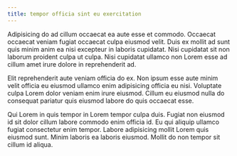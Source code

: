 ```yaml
---
title: tempor officia sint eu exercitation
---
```


Adipisicing do ad cillum occaecat ea aute esse et commodo. Occaecat occaecat veniam fugiat occaecat culpa eiusmod velit. Duis ex mollit ad sunt quis minim anim ea nisi excepteur in laboris cupidatat. Nisi cupidatat sit non laborum proident culpa ut culpa. Nisi cupidatat ullamco non Lorem esse ad cillum amet irure dolore in reprehenderit ad.

Elit reprehenderit aute veniam officia do ex. Non ipsum esse aute minim velit officia eu eiusmod ullamco enim adipisicing officia eu nisi. Voluptate culpa Lorem dolor veniam enim irure eiusmod. Cillum eu eiusmod nulla do consequat pariatur quis eiusmod labore do quis occaecat esse.

Qui Lorem in quis tempor in Lorem tempor culpa duis. Fugiat non eiusmod id sit dolor cillum labore commodo enim officia id. Eu qui aliquip ullamco fugiat consectetur enim tempor. Labore adipisicing mollit Lorem quis eiusmod sunt. Minim laboris ea laboris eiusmod. Mollit do non tempor sit cillum id aliqua.
